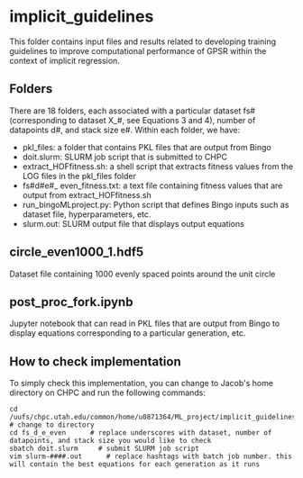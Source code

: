 # implicit_guidelines
This folder contains input files and results related to developing training guidelines to improve computational performance of GPSR within the context of implicit regression. 

## Folders
There are 18 folders, each associated with a particular dataset fs# (corresponding to dataset X_#, see Equations 3 and 4), number of datapoints d#, and stack size e#. Within each folder, we have: 
- pkl_files: a folder that contains PKL files that are output from Bingo
- doit.slurm: SLURM job script that is submitted to CHPC
- extract_HOFfitness.sh: a shell script that extracts fitness values from the LOG files in the pkl_files folder
- fs#d#e#_ even_fitness.txt: a text file containing fitness values that are output from extract_HOFfitness.sh
- run_bingoMLproject.py: Python script that defines Bingo inputs such as dataset file, hyperparameters, etc. 
- slurm.out: SLURM output file that displays output equations 

## circle_even1000_1.hdf5
Dataset file containing 1000 evenly spaced points around the unit circle

## post_proc_fork.ipynb
Jupyter notebook that can read in PKL files that are output from Bingo to display equations corresponding to a particular generation, etc. 

## How to check implementation
To simply check this implementation, you can change to Jacob's home directory on CHPC and run the following commands: 
```
cd /uufs/chpc.utah.edu/common/home/u0871364/ML_project/implicit_guidelines     # change to directory
cd fs_d_e_even      # replace underscores with dataset, number of datapoints, and stack size you would like to check 
sbatch doit.slurm     # submit SLURM job script
vim slurm-####.out      # replace hashtags with batch job number. this will contain the best equations for each generation as it runs
```
